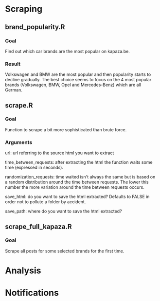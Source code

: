 # Scraping

## brand_popularity.R

### Goal

Find out which car brands are the most popular on kapaza.be.

### Result

Volkswagen and BMW are the most popular and then popularity starts to decline gradually. The best choice seems to focus on the 4 most popular brands (Volkswagen, BMW, Opel and Mercedes-Benz) which are all German.

## scrape.R

### Goal

Function to scrape a bit more sophisticated than brute force.

### Arguments

url: url referring to the source html you want to extract

time\_between_requests: after extracting the html the function waits some time (expressed in seconds). 

randomization_requests: time waited isn't always the same but is based on a random distribution around the time between requests. The lower this number the more variation around the time between requests occurs.

save_html: do you want to save the html extracted? Defaults to FALSE in order not to pollute a folder by accident.

save_path: where do you want to save the html extracted?

## scrape\_full_kapaza.R

### Goal

Scrape all posts for some selected brands for the first time.

# Analysis

# Notifications